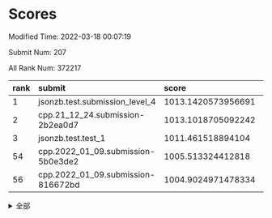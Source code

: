 # Scores

Modified Time: 2022-03-18 00:07:19

Submit Num: 207

All Rank Num: 372217

| rank |               submit               |       score        |       sigma        | pk_num |
| :--- | :--------------------------------- | :----------------- | :----------------- | :----- |
| 1    | jsonzb.test.submission_level_4     | 1013.1420573956691 | 0.8195322600491537 | 7195   |
| 2    | cpp.21_12_24.submission-2b2ea0d7   | 1013.1018705092242 | 0.8062425676290423 | 7192   |
| 3    | jsonzb.test.test_1                 | 1011.461518894104  | 0.7954174622418465 | 7193   |
| 54   | cpp.2022_01_09.submission-5b0e3de2 | 1005.513324412818  | 0.726088890930233  | 7196   |
| 56   | cpp.2022_01_09.submission-816672bd | 1004.9024971478334 | 0.707837670620907  | 7189   |


<details>
<summary>全部</summary>

| rank |                 submit                 |       score        |       sigma        | pk_num |
| :--- | :------------------------------------- | :----------------- | :----------------- | :----- |
| 1    | jsonzb.test.submission_level_4         | 1013.1420573956691 | 0.8195322600491537 | 7195   |
| 2    | cpp.21_12_24.submission-2b2ea0d7       | 1013.1018705092242 | 0.8062425676290423 | 7192   |
| 3    | jsonzb.test.test_1                     | 1011.461518894104  | 0.7954174622418465 | 7193   |
| 4    | gobigger.level_3.submission_level_3_38 | 1011.3250096177213 | 0.7544268708252398 | 7190   |
| 5    | gobigger.level_3.submission_level_3_42 | 1011.1482894156638 | 0.7691640906167804 | 7196   |
| 6    | gobigger.level_3.submission_level_3_6  | 1011.1371297274904 | 0.7905588069407304 | 7187   |
| 7    | gobigger.level_3.submission_level_3_43 | 1011.0429150293796 | 0.7636439156040891 | 7193   |
| 8    | gobigger.level_3.submission_level_3_20 | 1011.0005112742779 | 0.7532881413835925 | 7190   |
| 9    | gobigger.level_3.submission_level_3_27 | 1010.9424122949574 | 0.7830614024027818 | 7193   |
| 10   | gobigger.level_3.submission_level_3_31 | 1010.9377675219176 | 0.7682688174196559 | 7198   |
| 11   | gobigger.level_3.submission_level_3_9  | 1010.9292912814875 | 0.7700423907048952 | 7194   |
| 12   | gobigger.level_3.submission_level_3_32 | 1010.8633734570789 | 0.7550058900493872 | 7192   |
| 13   | gobigger.level_3.submission_level_3_28 | 1010.7857360919156 | 0.7516367770921824 | 7194   |
| 14   | gobigger.level_3.submission_level_3_44 | 1010.7182787771067 | 0.7505010991313553 | 7194   |
| 15   | gobigger.level_3.submission_level_3_33 | 1010.715587434573  | 0.748019141671498  | 7196   |
| 16   | gobigger.level_3.submission_level_3_17 | 1010.6602795360976 | 0.7535997968430647 | 7197   |
| 17   | gobigger.level_3.submission_level_3_25 | 1010.6272947857092 | 0.7743267520392962 | 7196   |
| 18   | gobigger.level_3.submission_level_3_41 | 1010.6005200142162 | 0.7594167714148798 | 7190   |
| 19   | gobigger.level_3.submission_level_3_35 | 1010.5616562481293 | 0.7604235844027152 | 7196   |
| 20   | gobigger.level_3.submission_level_3_34 | 1010.5565235391658 | 0.788705331275319  | 7194   |
| 21   | gobigger.level_3.submission_level_3_37 | 1010.5533252741858 | 0.7656130217472897 | 7198   |
| 22   | gobigger.level_3.submission_level_3_3  | 1010.5401310626326 | 0.7686385922063135 | 7192   |
| 23   | gobigger.level_3.submission_level_3_26 | 1010.5271508796784 | 0.7519961933561381 | 7196   |
| 24   | gobigger.level_3.submission_level_3_2  | 1010.5215171867538 | 0.7500981822181673 | 7193   |
| 25   | gobigger.level_3.submission_level_3_36 | 1010.4966754946431 | 0.7581101386932879 | 7192   |
| 26   | gobigger.level_3.submission_level_3_47 | 1010.4744902961714 | 0.7625933053504568 | 7192   |
| 27   | gobigger.level_3.submission_level_3_30 | 1010.3962671872314 | 0.7505460461401721 | 7189   |
| 28   | gobigger.level_3.submission_level_3_16 | 1010.3900187863148 | 0.7519566627592758 | 7193   |
| 29   | gobigger.level_3.submission_level_3_24 | 1010.3456172086205 | 0.7523767703035704 | 7196   |
| 30   | gobigger.level_3.submission_level_3_49 | 1010.3389619158978 | 0.7454058076122905 | 7196   |
| 31   | gobigger.level_3.submission_level_3_5  | 1010.3367998298944 | 0.7514950886319313 | 7192   |
| 32   | gobigger.level_3.submission_level_3_40 | 1010.3139210642349 | 0.772586410178564  | 7192   |
| 33   | gobigger.level_3.submission_level_3_39 | 1010.3095658920428 | 0.7657385096815944 | 7190   |
| 34   | gobigger.level_3.submission_level_3_29 | 1010.3011707623117 | 0.735370494172506  | 7193   |
| 35   | gobigger.level_3.submission_level_3_45 | 1010.2387224680812 | 0.7422111263261086 | 7193   |
| 36   | gobigger.level_3.submission_level_3_22 | 1009.9732319459771 | 0.755134369529989  | 7192   |
| 37   | gobigger.level_3.submission_level_3_12 | 1009.928360709466  | 0.746330575352006  | 7193   |
| 38   | gobigger.level_3.submission_level_3_11 | 1009.8172679841507 | 0.7460484698651716 | 7193   |
| 39   | gobigger.level_3.submission_level_3_13 | 1009.7977034974019 | 0.7426598222536205 | 7196   |
| 40   | gobigger.level_3.submission_level_3_14 | 1009.7554191852736 | 0.7655057500348965 | 7192   |
| 41   | gobigger.level_3.submission_level_3_19 | 1009.7369704958296 | 0.7490716679355095 | 7196   |
| 42   | gobigger.level_3.submission_level_3_0  | 1009.7349260701301 | 0.77355826834701   | 7196   |
| 43   | gobigger.level_3.submission_level_3_1  | 1009.6796033618817 | 0.7644611501669818 | 7189   |
| 44   | gobigger.level_3.submission_level_3_23 | 1009.6142871229845 | 0.7492478444395642 | 7194   |
| 45   | gobigger.level_3.submission_level_3_10 | 1009.5974872126008 | 0.7664404116621704 | 7194   |
| 46   | gobigger.level_3.submission_level_3_21 | 1009.3028361872674 | 0.756456153584821  | 7189   |
| 47   | gobigger.level_3.submission_level_3_15 | 1009.2007436934533 | 0.7345333313585336 | 7193   |
| 48   | gobigger.level_3.submission_level_3_48 | 1009.0300838623418 | 0.7502948915343086 | 7197   |
| 49   | gobigger.level_3.submission_level_3_4  | 1009.0190266459692 | 0.777564702034217  | 7190   |
| 50   | gobigger.level_3.submission_level_3_7  | 1008.9267354855843 | 0.7444754204836452 | 7196   |
| 51   | gobigger.level_3.submission_level_3_18 | 1008.9170617901989 | 0.7480016015383033 | 7190   |
| 52   | gobigger.level_3.submission_level_3_46 | 1008.4011574992942 | 0.7466672882971496 | 7192   |
| 53   | gobigger.level_3.submission_level_3_8  | 1008.0391404185839 | 0.7334334416228842 | 7192   |
| 54   | cpp.2022_01_09.submission-5b0e3de2     | 1005.513324412818  | 0.726088890930233  | 7196   |
| 55   | gobigger.level_1.submission_level_1_28 | 1005.4268654171294 | 0.7225150635674787 | 7198   |
| 56   | cpp.2022_01_09.submission-816672bd     | 1004.9024971478334 | 0.707837670620907  | 7189   |
| 57   | gobigger.level_1.submission_level_1_20 | 1004.7753071382888 | 0.7179953423709542 | 7194   |
| 58   | gobigger.level_1.submission_level_1_27 | 1004.6223586200068 | 0.7164509458512164 | 7195   |
| 59   | gobigger.level_1.submission_level_1_38 | 1004.4928437241605 | 0.7202058061553739 | 7191   |
| 60   | gobigger.level_1.submission_level_1_39 | 1004.4673866734021 | 0.7286198535680051 | 7183   |
| 61   | gobigger.level_1.submission_level_1_43 | 1004.2230154299347 | 0.7259484835027916 | 7194   |
| 62   | gobigger.level_1.submission_level_1_11 | 1004.1757959997084 | 0.7253206117567895 | 7194   |
| 63   | gobigger.level_1.submission_level_1_34 | 1004.0920129460405 | 0.7218302922226292 | 7189   |
| 64   | gobigger.level_1.submission_level_1_0  | 1003.9633234118912 | 0.7104760569224998 | 7196   |
| 65   | gobigger.level_1.submission_level_1_33 | 1003.9359506933057 | 0.7206566843375016 | 7193   |
| 66   | gobigger.level_1.submission_level_1_36 | 1003.9161412916302 | 0.722514426393656  | 7198   |
| 67   | gobigger.level_1.submission_level_1_26 | 1003.6557071451227 | 0.7172901927276302 | 7192   |
| 68   | gobigger.level_1.submission_level_1_6  | 1003.6328121147702 | 0.7276725612386421 | 7189   |
| 69   | gobigger.level_1.submission_level_1_12 | 1003.6206961347962 | 0.703028123521885  | 7189   |
| 70   | gobigger.level_1.submission_level_1_13 | 1003.5526142535443 | 0.7065385620497926 | 7191   |
| 71   | gobigger.level_1.submission_level_1_1  | 1003.5301349019544 | 0.7187610261759378 | 7197   |
| 72   | gobigger.level_1.submission_level_1_8  | 1003.5267297884004 | 0.7236064117764761 | 7196   |
| 73   | gobigger.level_1.submission_level_1_49 | 1003.4851073440583 | 0.7236706053023503 | 7192   |
| 74   | gobigger.level_1.submission_level_1_3  | 1003.4358096809215 | 0.7108277659336609 | 7192   |
| 75   | gobigger.level_1.submission_level_1_44 | 1003.4083760185347 | 0.7160036929945182 | 7198   |
| 76   | gobigger.level_1.submission_level_1_42 | 1003.3425286981652 | 0.7214757632094854 | 7194   |
| 77   | gobigger.level_1.submission_level_1_46 | 1003.3404118085284 | 0.7162441977193474 | 7191   |
| 78   | gobigger.level_1.submission_level_1_9  | 1003.2570413803948 | 0.7131187405253915 | 7187   |
| 79   | gobigger.level_1.submission_level_1_32 | 1003.1897346145074 | 0.7104286714889697 | 7189   |
| 80   | gobigger.level_1.submission_level_1_47 | 1003.1042733826422 | 0.7108435033522421 | 7192   |
| 81   | gobigger.level_1.submission_level_1_35 | 1003.1028757187217 | 0.7199967528744075 | 7193   |
| 82   | gobigger.level_1.submission_level_1_29 | 1003.08564070892   | 0.7144531631826372 | 7193   |
| 83   | gobigger.level_1.submission_level_1_31 | 1003.0653928797938 | 0.7149096185299003 | 7193   |
| 84   | gobigger.level_1.submission_level_1_25 | 1003.0370189037739 | 0.7362464083793648 | 7196   |
| 85   | gobigger.level_1.submission_level_1_16 | 1003.0277452954529 | 0.7112868115865172 | 7195   |
| 86   | gobigger.level_1.submission_level_1_14 | 1003.0176148113009 | 0.7222149899225342 | 7197   |
| 87   | gobigger.level_1.submission_level_1_2  | 1003.0082886000387 | 0.7221051808188489 | 7194   |
| 88   | gobigger.level_1.submission_level_1_37 | 1003.0055184829425 | 0.7254970397330066 | 7196   |
| 89   | gobigger.level_1.submission_level_1_19 | 1002.9850421676105 | 0.7134216594449658 | 7191   |
| 90   | gobigger.level_1.submission_level_1_48 | 1002.9369809714467 | 0.7107411886308896 | 7192   |
| 91   | gobigger.level_1.submission_level_1_23 | 1002.9278631151477 | 0.7154178544559089 | 7192   |
| 92   | gobigger.level_1.submission_level_1_30 | 1002.9276315317718 | 0.7178892311829255 | 7189   |
| 93   | gobigger.level_1.submission_level_1_17 | 1002.8877592531767 | 0.7147429779611343 | 7195   |
| 94   | gobigger.level_1.submission_level_1_15 | 1002.859360565     | 0.70706901885775   | 7193   |
| 95   | gobigger.level_1.submission_level_1_40 | 1002.7945260781357 | 0.7161465083128485 | 7194   |
| 96   | gobigger.level_1.submission_level_1_18 | 1002.5490050637682 | 0.7094364818959367 | 7194   |
| 97   | gobigger.level_1.submission_level_1_7  | 1002.4549566320719 | 0.7164204816057698 | 7192   |
| 98   | gobigger.level_1.submission_level_1_24 | 1002.4098823054433 | 0.7229913200530974 | 7191   |
| 99   | gobigger.level_1.submission_level_1_4  | 1002.3881151478054 | 0.7093684908687301 | 7191   |
| 100  | gobigger.level_1.submission_level_1_45 | 1002.20205156394   | 0.71345259140919   | 7191   |
| 101  | gobigger.level_1.submission_level_1_5  | 1002.1635410325941 | 0.7144199451974685 | 7193   |
| 102  | gobigger.level_1.submission_level_1_10 | 1002.1538625562235 | 0.7221427671935979 | 7192   |
| 103  | gobigger.level_1.submission_level_1_22 | 1002.0966539334686 | 0.7165279620682699 | 7193   |
| 104  | gobigger.level_1.submission_level_1_21 | 1002.0736556106568 | 0.7109991747904717 | 7189   |
| 105  | gobigger.level_1.submission_level_1_41 | 1001.6513075785845 | 0.716439961410535  | 7192   |
| 106  | gobigger.random.submission_random_49   | 997.1407519087112  | 0.7193216271993584 | 7194   |
| 107  | gobigger.random.submission_random_43   | 997.0859613460935  | 0.7205217365225847 | 7190   |
| 108  | gobigger.random.submission_random_4    | 997.0674745165836  | 0.7030108165727413 | 7190   |
| 109  | gobigger.random.submission_random_24   | 996.998391264294   | 0.7098706135816218 | 7195   |
| 110  | gobigger.random.submission_random_33   | 996.8019194998491  | 0.7192873339520988 | 7192   |
| 111  | gobigger.random.submission_random_47   | 996.5291882210923  | 0.7047359784406892 | 7194   |
| 112  | gobigger.random.submission_random_27   | 996.4948779382811  | 0.7091672408223221 | 7193   |
| 113  | gobigger.random.submission_random_17   | 996.4290025635164  | 0.7134471617050132 | 7190   |
| 114  | gobigger.random.submission_random_46   | 996.4228391395976  | 0.7146165219573108 | 7191   |
| 115  | gobigger.random.submission_random_44   | 996.405310239388   | 0.7179028865294274 | 7191   |
| 116  | gobigger.random.submission_random_2    | 996.3909913431571  | 0.7076044901663686 | 7189   |
| 117  | gobigger.random.submission_random_42   | 996.3805894358055  | 0.7017061100242366 | 7190   |
| 118  | gobigger.random.submission_random_0    | 996.3599886411021  | 0.7079434565260024 | 7192   |
| 119  | gobigger.random.submission_random_3    | 996.3369256340609  | 0.7174132253058837 | 7197   |
| 120  | gobigger.random.submission_random_7    | 996.3328556330097  | 0.7103936123957538 | 7187   |
| 121  | gobigger.random.submission_random_39   | 996.2689843150454  | 0.7075421091219388 | 7192   |
| 122  | gobigger.random.submission_random_6    | 996.2540425405149  | 0.7015884434575588 | 7193   |
| 123  | gobigger.random.submission_random_19   | 996.1417774882663  | 0.7144519702098485 | 7191   |
| 124  | gobigger.random.submission_random_9    | 996.1405056833659  | 0.7132215089672047 | 7195   |
| 125  | gobigger.random.submission_random_21   | 996.0867325360472  | 0.7076760706006091 | 7188   |
| 126  | gobigger.random.submission_random_26   | 996.0815961561167  | 0.7126579074729582 | 7196   |
| 127  | gobigger.random.submission_random_12   | 996.0773197212462  | 0.7315741253576211 | 7195   |
| 128  | gobigger.random.submission_random_41   | 996.0509805327263  | 0.7289828754084977 | 7192   |
| 129  | gobigger.random.submission_random_37   | 996.0505440825149  | 0.7003829551526474 | 7192   |
| 130  | gobigger.random.submission_random_28   | 996.0347783509092  | 0.712778239605805  | 7190   |
| 131  | gobigger.random.submission_random_45   | 996.0257134771209  | 0.704397527242082  | 7191   |
| 132  | gobigger.random.submission_random_10   | 996.0162629815728  | 0.7017461287334713 | 7193   |
| 133  | gobigger.random.submission_random_14   | 995.8833817421664  | 0.7153945142849191 | 7195   |
| 134  | gobigger.random.submission_random_11   | 995.8510059651205  | 0.7146022441505919 | 7197   |
| 135  | gobigger.random.submission_random_29   | 995.8300000949337  | 0.7011396097571279 | 7196   |
| 136  | gobigger.random.submission_random_1    | 995.7959290540632  | 0.7075687404682596 | 7192   |
| 137  | gobigger.random.submission_random_22   | 995.771336682034   | 0.7168039731973959 | 7191   |
| 138  | gobigger.random.submission_random_31   | 995.7631157556442  | 0.7248215050921001 | 7192   |
| 139  | gobigger.random.submission_random_16   | 995.746168957228   | 0.7279903932290452 | 7195   |
| 140  | gobigger.random.submission_random_15   | 995.7320807005374  | 0.7120724531293054 | 7196   |
| 141  | gobigger.random.submission_random_5    | 995.7115902282272  | 0.7066455594575143 | 7192   |
| 142  | gobigger.random.submission_random_38   | 995.70961642689    | 0.712659526285824  | 7186   |
| 143  | gobigger.random.submission_random_48   | 995.6523133037961  | 0.720369540355383  | 7196   |
| 144  | gobigger.random.submission_random_20   | 995.4663749816862  | 0.7205852715347557 | 7192   |
| 145  | gobigger.random.submission_random_18   | 995.4599274019937  | 0.7058409324100461 | 7193   |
| 146  | gobigger.random.submission_random_23   | 995.4504251936596  | 0.7019301068330474 | 7192   |
| 147  | gobigger.random.submission_random_32   | 995.4499690528646  | 0.7087205152194272 | 7190   |
| 148  | gobigger.random.submission_random_34   | 995.3716365681862  | 0.7207604000521123 | 7195   |
| 149  | gobigger.random.submission_random_25   | 995.2136030995637  | 0.7127206891847753 | 7192   |
| 150  | gobigger.random.submission_random_30   | 995.1271749862524  | 0.7058218377689051 | 7191   |
| 151  | gobigger.random.submission_random_13   | 995.0814551073589  | 0.7090533689350104 | 7190   |
| 152  | gobigger.random.submission_random_8    | 995.0460339657574  | 0.7141225513145366 | 7187   |
| 153  | gobigger.random.submission_random_35   | 994.9442979654589  | 0.7136737722885435 | 7197   |
| 154  | gobigger.random.submission_random_36   | 994.8531823452444  | 0.7211003344217655 | 7188   |
| 155  | gobigger.level_2.submission_level_2_22 | 994.5660619240466  | 0.7320177645909891 | 7187   |
| 156  | gobigger.random.submission_random_40   | 994.3313847628291  | 0.7332778661043322 | 7192   |
| 157  | gobigger.level_2.submission_level_2_32 | 993.9785525080172  | 0.7283876464582388 | 7193   |
| 158  | gobigger.level_2.submission_level_2_41 | 993.9469614266469  | 0.7218522410348351 | 7192   |
| 159  | gobigger.level_2.submission_level_2_12 | 993.6224628633216  | 0.7314913086401638 | 7189   |
| 160  | gobigger.level_2.submission_level_2_42 | 993.4814114198035  | 0.7273377136039121 | 7196   |
| 161  | gobigger.level_2.submission_level_2_43 | 993.2938674717117  | 0.7514761219706444 | 7190   |
| 162  | gobigger.level_2.submission_level_2_18 | 993.1781032987483  | 0.7380662313707568 | 7193   |
| 163  | gobigger.level_2.submission_level_2_44 | 992.924812186728   | 0.7525426445605435 | 7193   |
| 164  | gobigger.level_2.submission_level_2_20 | 992.8685739703817  | 0.7547336820884196 | 7191   |
| 165  | gobigger.level_2.submission_level_2_27 | 992.7962075814437  | 0.7448650346778355 | 7190   |
| 166  | gobigger.level_2.submission_level_2_48 | 992.7904572942075  | 0.7443858856570701 | 7192   |
| 167  | gobigger.level_2.submission_level_2_46 | 992.7874824089728  | 0.7572795646130812 | 7191   |
| 168  | gobigger.level_2.submission_level_2_0  | 992.7830353765364  | 0.7489421872417835 | 7194   |
| 169  | gobigger.level_2.submission_level_2_4  | 992.7826415104308  | 0.7394877951428189 | 7191   |
| 170  | gobigger.level_2.submission_level_2_45 | 992.7742620624805  | 0.7445964034716239 | 7197   |
| 171  | gobigger.level_2.submission_level_2_10 | 992.6115509720128  | 0.7447379068536666 | 7196   |
| 172  | gobigger.level_2.submission_level_2_35 | 992.5029760277747  | 0.748992151283088  | 7190   |
| 173  | gobigger.level_2.submission_level_2_24 | 992.3669545027715  | 0.7605310043097901 | 7192   |
| 174  | gobigger.level_2.submission_level_2_14 | 992.2886898322869  | 0.7458500587754289 | 7191   |
| 175  | gobigger.level_2.submission_level_2_9  | 992.2345214704625  | 0.7490812572062647 | 7199   |
| 176  | gobigger.level_2.submission_level_2_49 | 992.0882988757992  | 0.7465257088440812 | 7194   |
| 177  | gobigger.level_2.submission_level_2_19 | 991.921317537818   | 0.7517935651552651 | 7192   |
| 178  | gobigger.level_2.submission_level_2_11 | 991.8881229750217  | 0.7628968510190243 | 7193   |
| 179  | gobigger.level_2.submission_level_2_21 | 991.802931397289   | 0.7791182101171531 | 7195   |
| 180  | gobigger.level_2.submission_level_2_5  | 991.7928052966959  | 0.7407177655304401 | 7193   |
| 181  | gobigger.level_2.submission_level_2_31 | 991.7862326189013  | 0.7511470142299512 | 7195   |
| 182  | gobigger.level_2.submission_level_2_37 | 991.7281276088619  | 0.747445401628267  | 7189   |
| 183  | gobigger.level_2.submission_level_2_3  | 991.7107808400372  | 0.7392881519758182 | 7193   |
| 184  | gobigger.level_2.submission_level_2_39 | 991.6929709277296  | 0.748229916370296  | 7192   |
| 185  | gobigger.level_2.submission_level_2_28 | 991.6036256404644  | 0.7311525947597126 | 7191   |
| 186  | gobigger.level_2.submission_level_2_16 | 991.5976934646254  | 0.7598002362119505 | 7192   |
| 187  | gobigger.level_2.submission_level_2_30 | 991.5574733773923  | 0.750389360741003  | 7192   |
| 188  | gobigger.level_2.submission_level_2_2  | 991.5513622975565  | 0.7477660805836822 | 7197   |
| 189  | gobigger.level_2.submission_level_2_29 | 991.544481147652   | 0.7511670007373947 | 7193   |
| 190  | gobigger.level_2.submission_level_2_6  | 991.5415048123298  | 0.7577385857058367 | 7196   |
| 191  | gobigger.level_2.submission_level_2_17 | 991.5295908703816  | 0.7556228218108592 | 7190   |
| 192  | gobigger.level_2.submission_level_2_15 | 991.5117064270305  | 0.7495742802795649 | 7194   |
| 193  | gobigger.level_2.submission_level_2_33 | 991.410009627786   | 0.762968341126998  | 7195   |
| 194  | gobigger.level_2.submission_level_2_36 | 991.3716878314046  | 0.7523599928442837 | 7194   |
| 195  | gobigger.level_2.submission_level_2_40 | 991.1996226696064  | 0.763174919740836  | 7196   |
| 196  | gobigger.level_2.submission_level_2_38 | 991.17943631101    | 0.7464368599058319 | 7186   |
| 197  | gobigger.level_2.submission_level_2_8  | 991.1386194234999  | 0.7501497624656139 | 7185   |
| 198  | gobigger.level_2.submission_level_2_1  | 991.036031935846   | 0.7533464824825947 | 7190   |
| 199  | gobigger.level_2.submission_level_2_13 | 990.9958809766568  | 0.7620743729577047 | 7191   |
| 200  | gobigger.level_2.submission_level_2_23 | 990.6565631607152  | 0.7412895425405931 | 7196   |
| 201  | gobigger.level_2.submission_level_2_47 | 990.5380830783384  | 0.7458741555332848 | 7193   |
| 202  | gobigger.level_2.submission_level_2_34 | 990.537684843585   | 0.7776017726893736 | 7188   |
| 203  | gobigger.level_2.submission_level_2_26 | 990.4951417771317  | 0.770022296711455  | 7190   |
| 204  | gobigger.level_2.submission_level_2_7  | 989.8527954998069  | 0.7752299122341866 | 7192   |
| 205  | gobigger.level_2.submission_level_2_25 | 989.7496652903002  | 0.7673303537471811 | 7189   |
| 206  | gobigger.none.submission_none_0        | 977.0974749476369  | 1.309389771644551  | 7195   |
| 207  | gobigger.none.submission_none_1        | 975.4105058110956  | 1.4689804605753278 | 7192   |

</details>